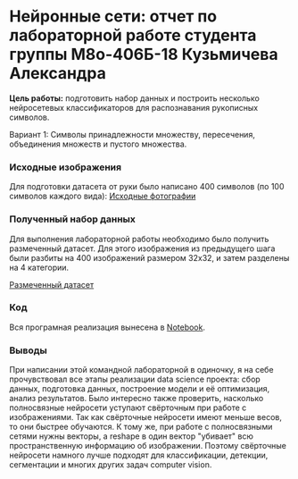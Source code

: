 # Нейронные сети: отчет по лабораторной работе студента группы М8о-406Б-18 Кузьмичева Александра


**Цель работы:** подготовить набор данных и построить несколько нейросетевых классификаторов для распознавания рукописных символов. 

Вариант 1: Символы принадлежности множеству, пересечения, объединения множеств и пустого множества.

### Исходные изображения
Для подготовки датасета от руки было написано 400 символов (по 100 символов каждого вида): [Исходные фотографии](https://github.com/poisoned-monkey/lab-neural-networks-vision-poisoned_monkey/tree/main/images)

### Полученный набор данных

Для выполнения лабораторной работы необходимо было получить размеченный датасет. Для этого изображения из предыдущего шага были разбиты на 400 изображений размером 32x32, и затем разделены на 4 категории.

[Размеченный датасет](https://github.com/poisoned-monkey/lab-neural-networks-vision-poisoned_monkey/tree/main/dataset)

### Код

Вся програмная реализация вынесена в [Notebook](https://github.com/poisoned-monkey/lab-neural-networks-vision-poisoned_monkey/blob/main/Solution.ipynb).

### Выводы

При написании этой командной лабораторной в одиночку, я на себе прочувствовал все этапы реализации data science проекта: сбор данных, подготовка данных, построение модели и её оптимизация, анализ результатов. Было интересно также проверить, насколько полносвязные нейросети уступают свёрточным при работе с изображениями. Так как свёрточные нейросети имеют меньше весов, то они быстрее обучаются. К тому же, при работе с полносвязными сетями нужны векторы, а reshape в один вектор "убивает" всю пространственную информацию об изображении. Поэтому свёрточные нейросети намного лучше подходят для классификации, детекции, сегментации и многих других задач computer vision.

